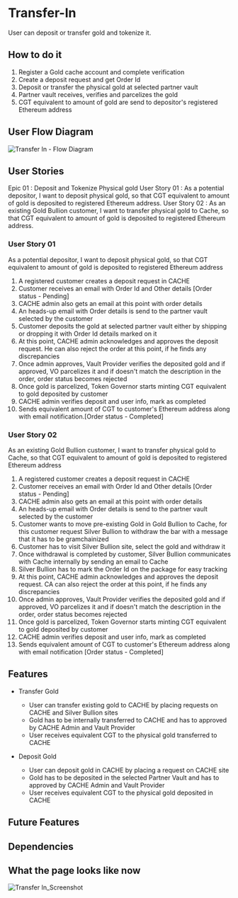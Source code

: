 # Transfer-In
User can deposit or transfer gold and tokenize it.

## How to do it
1. Register a Gold cache account and complete verification
2. Create a deposit request and get Order Id
3. Deposit or transfer the physical gold at selected partner vault
4. Partner vault receives, verifies and parcelizes the gold
5. CGT equivalent to amount of gold are send to depositor's registered Ethereum address

## User Flow Diagram
![Transfer In - Flow Diagram](https://user-images.githubusercontent.com/44263375/118361101-73afd080-b5a7-11eb-9448-7c16deefccf2.png)


## User Stories
Epic 01       : Deposit and Tokenize Physical gold
User Story 01 : As a potential depositor, I want to deposit physical gold, so that CGT equivalent to amount of gold is deposited to registered Ethereum address.
User Story 02 : As an existing Gold Bullion customer, I want to transfer physical gold to Cache, so that CGT equivalent to amount of gold is deposited to registered Ethereum address.

### User Story 01
As a potential depositor, I want to deposit physical gold, so that CGT equivalent to amount of gold is deposited to registered Ethereum address

 1. A registered customer creates a deposit request in CACHE
 2. Customer receives an email with Order Id and Other details [Order status - Pending]
 3. CACHE admin also gets an email at this point with order details
 4. An heads-up email with Order details is send to the partner vault selected by the customer
 5. Customer deposits the gold at selected partner vault either by shipping or dropping it with Order Id details marked on it
 6. At this point, CACHE admin acknowledges and approves the deposit request. He can also reject the order at this point, if he finds any discrepancies
 7. Once admin approves, Vault Provider verifies the deposited gold and if approved, VO parcelizes it and if doesn't match the description in the order, order status becomes rejected
 8. Once gold is parcelized, Token Governor starts minting CGT equivalent to gold deposited by customer
 9. CACHE admin verifies deposit and user info, mark as completed
 10. Sends equivalent amount of CGT to customer's Ethereum address along with email notification.[Order status - Completed]

### User Story 02
As an existing Gold Bullion customer, I want to transfer physical gold to Cache, so that CGT equivalent to amount of gold is deposited to registered Ethereum address

 1. A registered customer creates a deposit request in CACHE
 2. Customer receives an email with Order Id and Other details [Order status - Pending]
 3. CACHE admin also gets an email at this point with order details
 4. An heads-up email with Order details is send to the partner vault selected by the customer
 5. Customer wants to move pre-existing Gold in Gold Bullion to Cache, for this customer request Silver Bullion to withdraw the bar with a message that it has to be gramchainized
 6. Customer has to visit Silver Bullion site, select the gold and withdraw it
 7. Once withdrawal is completed by customer, Silver Bullion communicates with Cache internally by sending an email to Cache
 8. Silver Bullion has to mark the Order Id on the package for easy tracking
 9. At this point, CACHE admin acknowledges and approves the deposit request. CA can also reject the order at this point, if he finds any discrepancies
 10. Once admin approves, Vault Provider verifies the deposited gold and if approved, VO parcelizes it and if doesn't match the description in the order, order status becomes rejected
 11. Once gold is parcelized, Token Governor starts minting CGT equivalent to gold deposited by customer
 12. CACHE admin verifies deposit and user info, mark as completed
 13. Sends equivalent amount of CGT to customer's Ethereum address along with email notification [Order status - Completed]

## Features 
- Transfer Gold
  - User can transfer existing gold to CACHE by placing requests on CACHE and Silver Bullion sites
  - Gold has to be internally transferred to CACHE and has to approved by CACHE Admin and Vault Provider
  - User receives equivalent CGT to the physical gold transferred to CACHE
 
- Deposit Gold
  - User can deposit gold in CACHE by placing a request on CACHE site
  - Gold has to be deposited in the selected Partner Vault and has to approved by CACHE Admin and Vault Provider
  - User receives equivalent CGT to the physical gold deposited in CACHE

## Future Features

## Dependencies


## What the page looks like now

![Transfer In_Screenshot](https://user-images.githubusercontent.com/44263375/118362180-094d5f00-b5ac-11eb-99ef-9aa0a11d81f7.JPG)



 
